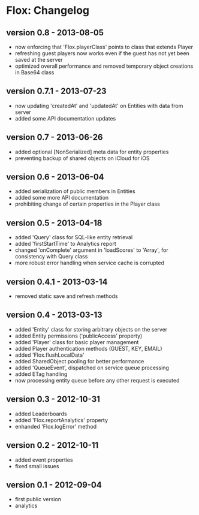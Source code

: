 Flox: Changelog
===============

version 0.8 - 2013-08-05
------------------------

* now enforcing that 'Flox.playerClass' points to class that extends Player
* refreshing guest players now works even if the guest has not yet been saved at the server
* optimized overall performance and removed temporary object creations in Base64 class

version 0.7.1 - 2013-07-23
--------------------------

* now updating 'createdAt' and 'updatedAt' on Entities with data from server
* added some API documentation updates

version 0.7 - 2013-06-26
------------------------

* added optional [NonSerialized] meta data for entity properties
* preventing backup of shared objects on iCloud for iOS

version 0.6 - 2013-06-04
------------------------

* added serialization of public members in Entities
* added some more API documentation
* prohibiting change of certain properties in the Player class

version 0.5 - 2013-04-18
------------------------

* added 'Query' class for SQL-like entity retrieval
* added 'firstStartTime' to Analytics report
* changed 'onComplete' argument in 'loadScores' to 'Array', for consistency with Query class
* more robust error handling when service cache is corrupted

version 0.4.1 - 2013-03-14
--------------------------

* removed static save and refresh methods

version 0.4 - 2013-03-13
------------------------

* added 'Entity' class for storing arbitrary objects on the server
* added Entity permissions ('publicAccess' property)
* added 'Player' class for basic player management
* added Player authentication methods (GUEST, KEY, EMAIL)
* added 'Flox.flushLocalData'
* added SharedObject pooling for better performance
* added 'QueueEvent', dispatched on service queue processing
* added ETag handling
* now processing entity queue before any other request is executed

version 0.3 - 2012-10-31
------------------------

* added Leaderboards
* added 'Flox.reportAnalytics' property
* enhanded 'Flox.logError' method


version 0.2 - 2012-10-11
------------------------

* added event properties
* fixed small issues


version 0.1 - 2012-09-04
------------------------

* first public version
* analytics

